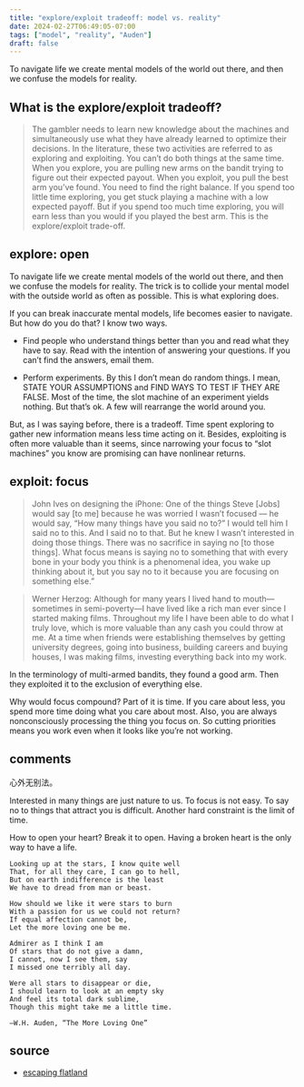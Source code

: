 ```yaml
---
title: "explore/exploit tradeoff: model vs. reality"
date: 2024-02-27T06:49:05-07:00
tags: ["model", "reality", "Auden"]
draft: false
---
```


To navigate life we create mental models of the world out there, and then we confuse the models for reality.

## What is the explore/exploit tradeoff?

> The gambler needs to learn new knowledge about the machines and simultaneously use what they have already learned to optimize their decisions. In the literature, these two activities are referred to as exploring and exploiting. You can’t do both things at the same time. When you explore, you are pulling new arms on the bandit trying to figure out their expected payout. When you exploit, you pull the best arm you’ve found. You need to find the right balance. If you spend too little time exploring, you get stuck playing a machine with a low expected payoff. But if you spend too much time exploring, you will earn less than you would if you played the best arm. This is the explore/exploit trade-off.

## explore: open

To navigate life we create mental models of the world out there, and then we confuse the models for reality. The trick is to collide your mental model with the outside world as often as possible. This is what exploring does.

If you can break inaccurate mental models, life becomes easier to navigate. But how do you do that? I know two ways.

* Find people who understand things better than you and read what they have to say. Read with the intention of answering your questions. If you can’t find the answers, email them.

* Perform experiments. By this I don’t mean do random things. I mean, STATE YOUR ASSUMPTIONS and FIND WAYS TO TEST IF THEY ARE FALSE. Most of the time, the slot machine of an experiment yields nothing. But that’s ok. A few will rearrange the world around you.

But, as I was saying before, there is a tradeoff. Time spent exploring to gather new information means less time acting on it. Besides, exploiting is often more valuable than it seems, since narrowing your focus to “slot machines” you know are promising can have nonlinear returns.

## exploit: focus

> John Ives on designing the iPhone: One of the things Steve [Jobs] would say [to me] because he was worried I wasn’t focused — he would say, “How many things have you said no to?” I would tell him I said no to this. And I said no to that. But he knew I wasn’t interested in doing those things. There was no sacrifice in saying no [to those things]. What focus means is saying no to something that with every bone in your body you think is a phenomenal idea, you wake up thinking about it, but you say no to it because you are focusing on something else.”

> Werner Herzog: Although for many years I lived hand to mouth—sometimes in semi-poverty—I have lived like a rich man ever since I started making films. Throughout my life I have been able to do what I truly love, which is more valuable than any cash you could throw at me. At a time when friends were establishing themselves by getting university degrees, going into business, building careers and buying houses, I was making films, investing everything back into my work.

In the terminology of multi-armed bandits, they found a good arm. Then they exploited it to the exclusion of everything else.

Why would focus compound? Part of it is time. If you care about less, you spend more time doing what you care about most. Also, you are always nonconsciously processing the thing you focus on. So cutting priorities means you work even when it looks like you’re not working.

## comments

心外无别法。

Interested in many things are just nature to us. To focus is not easy. To say no to things that attract you is difficult. Another hard constraint is the limit of time. 

How to open your heart? Break it to open. Having a broken heart is the only way to have a life. 

```
Looking up at the stars, I know quite well
That, for all they care, I can go to hell,
But on earth indifference is the least
We have to dread from man or beast.
 
How should we like it were stars to burn
With a passion for us we could not return?
If equal affection cannot be,
Let the more loving one be me.
 
Admirer as I think I am
Of stars that do not give a damn,
I cannot, now I see them, say
I missed one terribly all day.
 
Were all stars to disappear or die,
I should learn to look at an empty sky
And feel its total dark sublime,
Though this might take me a little time.
 
—W.H. Auden, “The More Loving One”
```

## source

* [escaping flatland](https://www.henrikkarlsson.xyz/p/multi-armed-bandit)

